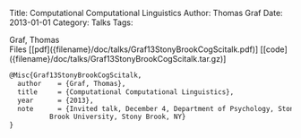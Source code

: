 Title: Computational Computational Linguistics
Author: Thomas Graf
Date: 2013-01-01
Category: Talks
Tags: 

<div markdown class="authors">
Graf, Thomas
</div>

<div markdown class="files">
<span id="files-title">Files</span>
[[pdf]({filename}/doc/talks/Graf13StonyBrookCogScitalk.pdf)]
[[code]({filename}/doc/talks/Graf13StonyBrookCogScitalk.tar.gz)]
</div>

~~~latex
@Misc{Graf13StonyBrookCogScitalk,
  author	= {Graf, Thomas},
  title		= {Computational Computational Linguistics},
  year		= {2013},
  note		= {Invited talk, December 4, Department of Psychology, Stony
		  Brook University, Stony Brook, NY}
}
~~~
